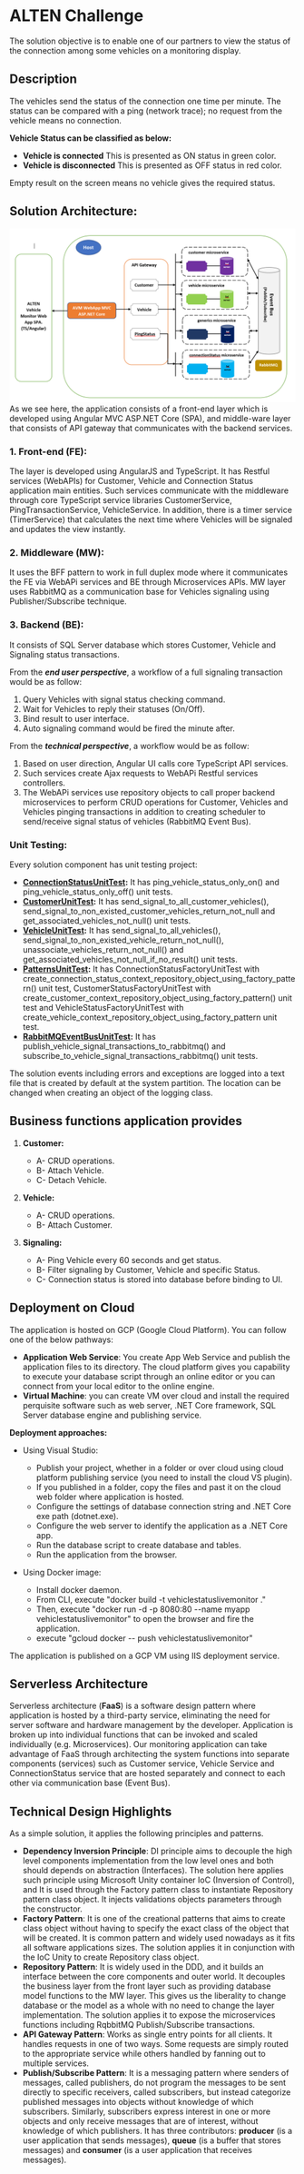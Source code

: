 
# ALTEN Challenge

The solution objective is to enable one of our partners to view the status of the connection among some vehicles on a monitoring display.

## Description
The vehicles send the status of the connection one time per minute. The status can be compared with a ping (network trace); no request from the vehicle means no connection.

<strong>Vehicle Status can be classified as below:</strong>

- <strong>Vehicle is connected</strong> This is presented as ON status in green color.
- <strong>Vehicle is disconnected</strong> This is presented as OFF status in red color.

Empty result on the screen means no vehicle gives the required status.

## Solution Architecture:

![enter image description here](https://github.com/diaakhateeb/ALTENChallenge/blob/master/VehicleStatusLiveMonitor/Resources/images/alten-architecture.PNG)
As we see here, the application consists of a front-end layer which is developed using Angular MVC ASP.NET Core (SPA), and middle-ware layer that consists of API gateway that communicates with the backend services.
   
### 1. Front-end (FE):
The layer is developed using AngularJS and TypeScript. It has Restful services (WebAPIs) for Customer, Vehicle and Connection Status application main entities. Such services communicate with the middleware through core TypeScript service libraries CustomerService, PingTransactionService, VehicleService. In addition, there is a timer service (TimerService) that calculates the next time where Vehicles will be signaled and updates the view instantly.

### 2. Middleware (MW):
It uses the BFF pattern to work in full duplex mode where it communicates the FE via WebAPi services and BE through Microservices APIs. MW layer uses RabbitMQ as a communication base for Vehicles signaling using Publisher/Subscribe technique.

### 3. Backend (BE):
It consists of SQL Server database which stores Customer, Vehicle and Signaling status transactions.

From the ***end user perspective***, a workflow of a full signaling transaction would be as follow:

 1. Query Vehicles with signal status checking command.
 2. Wait for Vehicles to reply their statuses (On/Off).
 3. Bind result to user interface.
 4. Auto signaling command would be fired the minute after.

From the ***technical perspective***, a workflow would be as follow:
1. Based on user direction, Angular UI calls core TypeScript API services.
2. Such services create Ajax requests to WebAPi Restful services controllers.
3. The WebAPi services use repository objects to call proper backend microservices to perform CRUD operations for Customer, Vehicles and Vehicles pinging transactions in addition to creating scheduler to send/receive signal status of vehicles (RabbitMQ Event Bus).

### Unit Testing:
Every solution component has unit testing project:

 - **[ConnectionStatusUnitTest](https://github.com/diaakhateeb/ALTENChallenge/tree/master/DataDomainService.ConnectionStatus.UnitTest):** It has ping_vehicle_status_only_on() and ping_vehicle_status_only_off() unit tests.
- **[CustomerUnitTest](https://github.com/diaakhateeb/ALTENChallenge/tree/master/DataDomainService.Customer.UnitTest):** It has send_signal_to_all_customer_vehicles(), send_signal_to_non_existed_customer_vehicles_return_not_null and get_associated_vehicles_not_null() unit tests.
- **[VehicleUnitTest](https://github.com/diaakhateeb/ALTENChallenge/tree/master/DataDomainService.Vehicle.UnitTest):** It has send_signal_to_all_vehicles(), send_signal_to_non_existed_vehicle_return_not_null(), unassociate_vehicles_return_not_null() and get_associated_vehicles_not_null_if_no_result() unit tests.
- **[PatternsUnitTest](https://github.com/diaakhateeb/ALTENChallenge/tree/master/DataDomainService.Patterns.UnitTest):** It has ConnectionStatusFactoryUnitTest with create_connection_status_context_repository_object_using_factory_pattern() unit test, CustomerStatusFactoryUnitTest with create_customer_context_repository_object_using_factory_pattern() unit test and VehicleStatusFactoryUnitTest with create_vehicle_context_repository_object_using_factory_pattern unit test.
 - **[RabbitMQEventBusUnitTest](https://github.com/diaakhateeb/ALTENChallenge/tree/master/RabbitMQEventBus):** It has publish_vehicle_signal_transactions_to_rabbitmq() and subscribe_to_vehicle_signal_transactions_rabbitmq() unit tests.

The solution events including errors and exceptions are logged into a text file that is created by default at the system partition. The location can be changed when creating an object of the logging class. 

## Business functions application provides

 1. **Customer:**
    - A- CRUD operations.
    - B- Attach Vehicle.
    - C- Detach Vehicle.
    
  2. **Vehicle:**
     - A- CRUD operations.
     - B- Attach Customer.

3. **Signaling:**
   - A- Ping Vehicle every 60 seconds and get status.
   - B- Filter signaling by Customer, Vehicle and specific Status.
   - C- Connection status is stored into database before binding to UI.

## Deployment on Cloud
The application is hosted on GCP (Google Cloud Platform). You can follow one of the below pathways:
 - **Application Web Service**:
You create App Web Service and publish the application files to its directory. The cloud platform gives you capability to execute your database script through an online editor or you can connect from your local editor to the online engine.
 - **Virtual Machine**:
you can create VM over cloud and install the required perquisite software such as web server, .NET Core framework, SQL Server database engine and publishing service.

**Deployment approaches:**

 - Using Visual Studio:
   - Publish your project, whether in a folder or over cloud using cloud platform publishing service (you need to install the cloud VS plugin).
   - If you published in a folder, copy the files and past it on the cloud web folder where application is hosted.
   - Configure the settings of database connection string and .NET Core exe path (dotnet.exe).
   - Configure the web server to identify the application as a .NET Core app.
   - Run the database script to create database and tables.
   - Run the application from the browser.

- Using Docker image:
  - Install docker daemon.
  - From CLI, execute "docker build -t vehiclestatuslivemonitor ."
  - Then, execute "docker run -d -p 8080:80 --name myapp vehiclestatuslivemonitor" to open the browser and fire the application.
  - execute "gcloud docker -- push vehiclestatuslivemonitor"
 
 The application is published on a GCP VM using IIS deployment service.

## Serverless Architecture
Serverless architecture (**FaaS**) is a software design pattern where application is hosted by a third-party service, eliminating the need for server software and hardware management by the developer. Application is broken up into individual functions that can be invoked and scaled individually (e.g. Microservices).
Our monitoring application can take advantage of FaaS through architecting the system functions into separate components (services) such as Customer service, Vehicle Service and ConnectionStatus service that are hosted separately and connect to each other via communication base (Event Bus).

## Technical Design Highlights
As a simple solution, it applies the following principles and  patterns.
- **Dependency Inversion Principle**: DI principle aims to decouple the high level components implementation from the low level ones and both should depends on abstraction (Interfaces). The solution here applies such principle using Microsoft Unity container IoC (Inversion of Control), and It is used through the Factory pattern class to instantiate Repository pattern class object. It injects validations objects parameters through the constructor.
- **Factory Pattern**: It is one of the creational patterns that aims to create class object without having to specify the exact class of the object that will be created. It is common pattern and widely used nowadays as it fits all software applications sizes. The solution applies it in conjunction with the IoC Unity to create Repository class object.
- **Repository Pattern**: It is widely used in the DDD, and it builds an interface between the core components and outer world. It decouples the business layer from the front layer such as providing database model functions to the MW layer. This gives us the liberality to change database or the model as a whole with no need to change the layer implementation. The solution applies it to expose the microservices functions including RqbbitMQ Publish/Subscribe transactions.
- **API Gateway Pattern**: Works as single entry points for all clients. It handles requests in one of two ways. Some requests are simply routed to the appropriate service while others handled by fanning out to multiple services.
- **Publish/Subscribe Pattern**: It is a messaging pattern where senders of messages, called publishers, do not program the messages to be sent directly to specific receivers, called subscribers, but instead categorize published messages into objects without knowledge of which subscribers. Similarly, subscribers express interest in one or more objects and only receive messages that are of interest, without knowledge of which publishers. It has three contributors: **producer** (is a user application that sends messages), **queue** (is a buffer that stores messages) and **consumer** (is a user application that receives messages).
